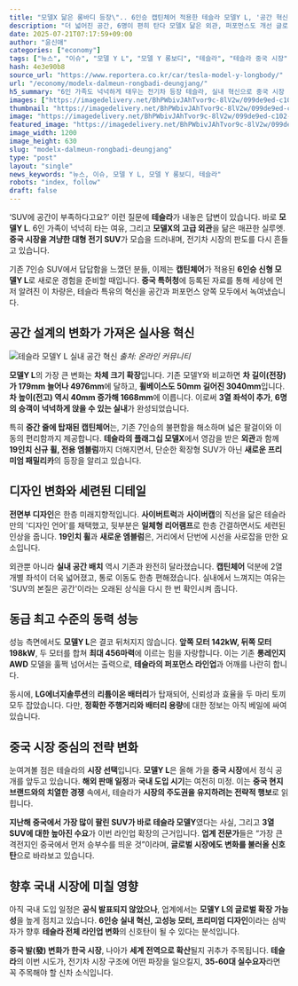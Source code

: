 ```yaml
---
title: "모델X 닮은 롱바디 등장\".. 6인승 캡틴체어 적용한 테슬라 모델Y L, '공간 혁신"
description: "더 넓어진 공간, 6명이 편히 탄다 모델X 닮은 외관, 퍼포먼스도 개선 글로벌 출시 가능성, 국내는 미정 ..."
date: 2025-07-21T07:17:59+09:00
author: "윤신애"
categories: ["economy"]
tags: ["뉴스", "이슈", "모델 Y L", "모델 Y 롱보디", "테슬라", "테슬라 중국 시장", "프리미엄패밀리모빌리티", "차세대중국전기차전쟁"]
hash: 4e3e90b8
source_url: "https://www.reportera.co.kr/car/tesla-model-y-longbody/"
url: "/economy/modelx-dalmeun-rongbadi-deungjang/"
h5_summary: "6인 가족도 넉넉하게 태우는 전기차 등장 테슬라, 실내 혁신으로 중국 시장 재공략"
images: ["https://imagedelivery.net/BhPWbivJAhTvor9c-8lV2w/099de9ed-c102-46b3-c244-79b5e8811800/public", "https://imagedelivery.net/BhPWbivJAhTvor9c-8lV2w/233fa0a1-b0f8-45fe-4340-050580791d00/public", "https://imagedelivery.net/BhPWbivJAhTvor9c-8lV2w/4b0507f9-2c11-412c-8106-b0694ddda900/public", "https://imagedelivery.net/BhPWbivJAhTvor9c-8lV2w/5aba4a44-1927-40d0-4ab4-1adef81b6b00/public"]
thumbnail: "https://imagedelivery.net/BhPWbivJAhTvor9c-8lV2w/099de9ed-c102-46b3-c244-79b5e8811800/public"
image: "https://imagedelivery.net/BhPWbivJAhTvor9c-8lV2w/099de9ed-c102-46b3-c244-79b5e8811800/public"
featured_image: "https://imagedelivery.net/BhPWbivJAhTvor9c-8lV2w/099de9ed-c102-46b3-c244-79b5e8811800/public"
image_width: 1200
image_height: 630
slug: "modelx-dalmeun-rongbadi-deungjang"
type: "post"
layout: "single"
news_keywords: "뉴스, 이슈, 모델 Y L, 모델 Y 롱보디, 테슬라"
robots: "index, follow"
draft: false
---
```


‘SUV에 공간이 부족하다고요?’ 이런 질문에 **테슬라**가 내놓은 답변이 있습니다. 바로 **모델Y L**. 6인 가족이 넉넉히 타는 여유, 그리고 **모델X의 고급 외관**을 닮은 매끈한 실루엣. **중국 시장을 겨냥한 대형 전기 SUV**가 모습을 드러내며, 전기차 시장의 판도를 다시 흔들고 있습니다.

기존 7인승 SUV에서 답답함을 느꼈던 분들, 이제는 **캡틴체어**가 적용된 **6인승 신형 모델Y L**로 새로운 경험을 준비할 때입니다. **중국 특허청**에 등록된 자료를 통해 세상에 먼저 알려진 이 차량은, 테슬라 특유의 혁신을 공간과 퍼포먼스 양쪽 모두에서 녹여냈습니다.

## 공간 설계의 변화가 가져온 실사용 혁신

![테슬라 모델Y L 실내 공간 혁신](https://imagedelivery.net/BhPWbivJAhTvor9c-8lV2w/233fa0a1-b0f8-45fe-4340-050580791d00/public)
*출처: 온라인 커뮤니티*


**모델Y L**의 가장 큰 변화는 **차체 크기 확장**입니다. 기존 모델Y와 비교하면 **차 길이(전장)가 179mm 늘어나 4976mm**에 달하고, **휠베이스도 50mm 길어진 3040mm**입니다. **차 높이(전고) 역시 40mm 증가해 1668mm**에 이릅니다. 이로써 **3열 좌석이 추가**, **6명의 승객이 넉넉하게 앉을 수 있는 실내**가 완성되었습니다.

특히 **중간 줄에 탑재된 캡틴체어**는, 기존 7인승의 불편함을 해소하며 넓은 팔걸이와 이동의 편리함까지 제공합니다. **테슬라의 플래그십 모델X**에서 영감을 받은 **외관**과 함께 **19인치 신규 휠, 전용 엠블럼**까지 더해지면서, 단순한 확장형 SUV가 아닌 **새로운 프리미엄 패밀리카**의 등장을 알리고 있습니다.

## 디자인 변화와 세련된 디테일

**전면부 디자인**은 한층 미래지향적입니다. **사이버트럭**과 **사이버캡**의 직선을 닮은 테슬라만의 '디자인 언어'를 채택했고, 뒷부분은 **일체형 리어램프**로 한층 간결하면서도 세련된 인상을 줍니다. **19인치 휠**과 **새로운 엠블럼**은, 거리에서 단번에 시선을 사로잡을 만한 요소입니다.

외관뿐 아니라 **실내 공간 배치** 역시 기존과 완전히 달라졌습니다. **캡틴체어** 덕분에 2열 개별 좌석이 더욱 넓어졌고, 통로 이동도 한층 편해졌습니다. 실내에서 느껴지는 여유는 'SUV의 본질은 공간'이라는 오래된 상식을 다시 한 번 확인시켜 줍니다.

## 동급 최고 수준의 동력 성능

성능 측면에서도 **모델Y L**은 결코 뒤처지지 않습니다. **앞쪽 모터 142kW, 뒤쪽 모터 198kW**, 두 모터를 합쳐 **최대 456마력**에 이르는 힘을 자랑합니다. 이는 기존 **롱레인지 AWD** 모델을 훌쩍 넘어서는 출력으로, **테슬라의 퍼포먼스 라인업**과 어깨를 나란히 합니다.

동시에, **LG에너지솔루션**의 **리튬이온 배터리**가 탑재되어, 신뢰성과 효율을 두 마리 토끼 모두 잡았습니다. 다만, **정확한 주행거리와 배터리 용량**에 대한 정보는 아직 베일에 싸여 있습니다.

## 중국 시장 중심의 전략 변화

눈여겨볼 점은 테슬라의 **시장 선택**입니다. **모델Y L**은 올해 가을 **중국 시장**에서 정식 공개를 앞두고 있습니다. **해외 판매 일정**과 **국내 도입 시기**는 여전히 미정. 이는 **중국 현지 브랜드와의 치열한 경쟁** 속에서, 테슬라가 **시장의 주도권을 유지하려는 전략적 행보**로 읽힙니다.

**지난해 중국에서 가장 많이 팔린 SUV가 바로 테슬라 모델Y**였다는 사실, 그리고 **3열 SUV에 대한 높아진 수요**가 이번 라인업 확장의 근거입니다. **업계 전문가**들은 “가장 큰 격전지인 중국에서 먼저 승부수를 띄운 것”이라며, **글로벌 시장에도 변화를 불러올 신호탄**으로 바라보고 있습니다.

## 향후 국내 시장에 미칠 영향

아직 국내 도입 일정은 **공식 발표되지 않았으나**, 업계에서는 **모델Y L의 글로벌 확장 가능성**을 높게 점치고 있습니다. **6인승 실내 혁신, 고성능 모터, 프리미엄 디자인**이라는 삼박자가 향후 **테슬라 전체 라인업 변화**의 신호탄이 될 수 있다는 분석입니다.

**중국 발(發) 변화가 한국 시장**, 나아가 **세계 전역으로 확산**될지 귀추가 주목됩니다. **테슬라**의 이번 시도가, 전기차 시장 구조에 어떤 파장을 일으킬지, **35-60대 실수요자**라면 꼭 주목해야 할 신차 소식입니다.
